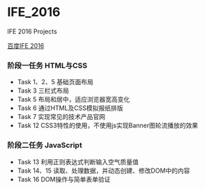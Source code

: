 # IFE_2016
IFE 2016 Projects

[百度IFE 2016](http://ife.baidu.com/2016/task/all)

### 阶段一任务 HTML与CSS
* Task 1、2、5 基础页面布局
* Task 3 三栏式布局
* Task 5 布局和居中，适应浏览器宽高变化
* Task 6 通过HTML及CSS模拟报纸排版
* Task 7 实现常见的技术产品官网
* Task 12 CSS3特性的使用，不使用js实现Banner图轮流播放的效果

### 阶段二任务 JavaScript
* Task 13 利用正则表达式判断输入空气质量值
* Task 14、15 读取、处理数据，并动态创建、修改DOM中的内容
* Task 16 DOM操作与简单表单验证
